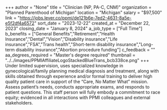 +++
author = "None"
title = "Clinician (NP, PA-C, CNM)"
organization = "Planned Parenthood of Michigan"
location = "Michigan"
salary = "$97,500"
link = "https://jobs.lever.co/ppmi/de121b6e-7ed2-4631-8a5e-e5f2df4a6572"
sort_date = "2023-12-22"
created_at = "December 22, 2023"
closing_date = "January 8, 2024"
a_job_type = ["Full Time"]
b_benefits = ["General Benefits","Retirement","Health Insurance","Dental","Vision","Disability insurance","Life insurance","FSA","Trans health","Short-term disability insurance","Long-term disability insurance","Abortion procedure funding"]
c_feedback = ""
aa_degrees_required = "Master's degree required"
thumbnail = "../../images/PPMIAffiliateLogoStackedBlueTrans_bcb338ce.png"
+++
Under limited supervision, uses specialized knowledge in gynecological/family planning medical diagnosis and treatment, along with skills obtained through experience and/or formal training to deliver high quality patient care in support of the “Care, No Matter What” mission. Assess patient’s needs, conducts appropriate exams, and responds to patient questions. This staff person will fully embody a commitment to race equity; evidenced in all interactions with PPMI colleagues and external stakeholders.
